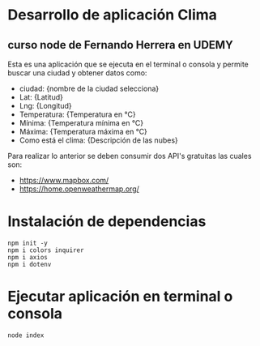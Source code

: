 # Desarrollo de aplicación Clima 
## curso node de Fernando Herrera en UDEMY

Esta es una aplicación que se ejecuta en el terminal o consola y permite buscar una ciudad y obtener datos como:


* ciudad: {nombre de la ciudad selecciona}
* Lat: {Latitud}
* Lng: {Longitud}
* Temperatura: {Temperatura en °C}
* Mínima: {Temperatura mínima en °C}
* Máxima: {Temperatura máxima en °C}
* Como está el clima: {Descripción de las nubes}


Para realizar lo anterior se deben consumir dos API's gratuitas las cuales son:

* https://www.mapbox.com/
* https://home.openweathermap.org/



# Instalación de dependencias

```
npm init -y
npm i colors inquirer
npm i axios
npm i dotenv
```

# Ejecutar aplicación en terminal o consola

```
node index
```
